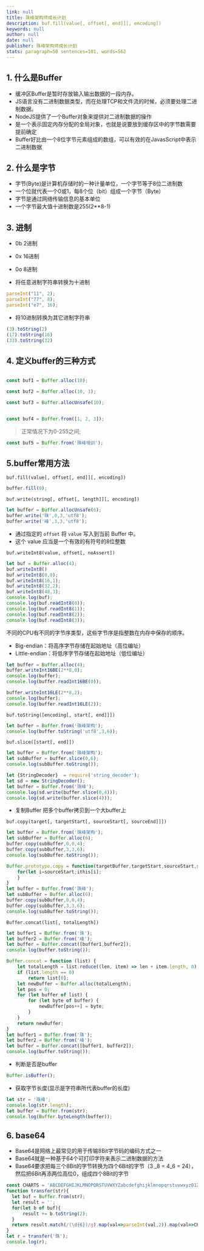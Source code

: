 ```yaml
---
link: null
title: 珠峰架构师成长计划
description: buf.fill(value[, offset[, end]][, encoding])
keywords: null
author: null
date: null
publisher: 珠峰架构师成长计划
stats: paragraph=50 sentences=101, words=562
---
```

## 1. 什么是Buffer

* 缓冲区Buffer是暂时存放输入输出数据的一段内存。
* JS语言没有二进制数据类型，而在处理TCP和文件流的时候，必须要处理二进制数据。
* NodeJS提供了一个Buffer对象来提供对二进制数据的操作
* 是一个表示固定内存分配的全局对象，也就是说要放到缓存区中的字节数需要提前确定
* Buffer好比由一个8位字节元素组成的数组，可以有效的在JavasScript中表示二进制数据

## 2. 什么是字节

* 字节(Byte)是计算机存储时的一种计量单位，一个字节等于8位二进制数
* 一个位就代表一个0或1，每8个位（bit）组成一个字节（Byte）
* 字节是通过网络传输信息的基本单位
* 一个字节最大值十进制数是255(2**8-1)

## 3. 进制

* 0b 2进制
* 0x 16进制
* 0o 8进制

* 将任意进制字符串转换为十进制

```js
parseInt("11", 2);
parseInt("77", 8);
parseInt("e7", 16);
```

* 将10进制转换为其它进制字符串

```js
(3).toString(2)
(17).toString(16)
(33).toString(32)
```

## 4. 定义buffer的三种方式

```js

const buf1 = Buffer.alloc(10);

const buf2 = Buffer.alloc(10, 1);

const buf3 = Buffer.allocUnsafe(10);
```

```js

const buf4 = Buffer.from([1, 2, 3]);
```

> 正常情况下为0-255之间;

```js
const buf5 = Buffer.from('珠峰培训');
```

## 5.buffer常用方法

`buf.fill(value[, offset[, end]][, encoding])`

```js
buffer.fill(0);
```

`buf.write(string[, offset[, length]][, encoding])`

```js
let buffer = Buffer.allocUnsafe(6);
buffer.write('珠',0,3,'utf8');
buffer.write('峰',3,3,'utf8');
```

* 通过指定的 `offset` 将 `value` 写入到当前 Buffer 中。
* 这个 value 应当是一个有效的有符号的8位整数

`buf.writeInt8(value, offset[, noAssert])`

```js
let buf = Buffer.alloc(4);
buf.writeInt8()
buf.writeInt8(0,0);
buf.writeInt8(16,1);
buf.writeInt8(32,2);
buf.writeInt8(48,3);
console.log(buf);
console.log(buf.readInt8(0));
console.log(buf.readInt8(1));
console.log(buf.readInt8(2));
console.log(buf.readInt8(3));
```

不同的CPU有不同的字节序类型，这些字节序是指整数在内存中保存的顺序。

* Big-endian：将高序字节存储在起始地址（高位编址）
* Little-endian：将低序字节存储在起始地址（低位编址）

```js
let buffer = Buffer.alloc(4);
buffer.writeInt16BE(2**8,0);
console.log(buffer);
console.log(buffer.readInt16BE(0));

buffer.writeInt16LE(2**8,2);
console.log(buffer);
console.log(buffer.readInt16LE(2));
```

`buf.toString([encoding[, start[, end]]])`

```js
let buffer = Buffer.from('珠峰架构');
console.log(buffer.toString('utf8',3,6));
```

`buf.slice([start[, end]])`

```js
let buffer = Buffer.from('珠峰架构');
let subBuffer = buffer.slice(0,6);
console.log(subBuffer.toString());
```

```js
let {StringDecoder}  = require('string_decoder');
let sd = new StringDecoder();
let buffer = Buffer.from('珠峰');
console.log(sd.write(buffer.slice(0,4)));
console.log(sd.write(buffer.slice(4)));
```

* 复制Buffer 把多个buffer拷贝到一个大buffer上

`buf.copy(target[, targetStart[, sourceStart[, sourceEnd]]])`

```js
let buffer = Buffer.from('珠峰架构');
let subBuffer = Buffer.alloc(6);
buffer.copy(subBuffer,0,0,4);
buffer.copy(subBuffer,3,3,6);
console.log(subBuffer.toString());
```

```js
Buffer.prototype.copy = function(targetBuffer,targetStart,sourceStart,sourceEnd){
    for(let i=sourceStart;ithis[i];
    }
}
let buffer = Buffer.from('珠峰');
let subBuffer = Buffer.alloc(6);
buffer.copy(subBuffer,0,0,4);
buffer.copy(subBuffer,3,3,6);
console.log(subBuffer.toString());
```

`Buffer.concat(list[, totalLength])`

```js
let buffer1 = Buffer.from('珠');
let buffer2 = Buffer.from('峰');
let buffer = Buffer.concat([buffer1,buffer2]);
console.log(buffer.toString());
```

```js
Buffer.concat = function (list) {
    let totalLength = list.reduce((len, item) => len + item.length, 0);
    if (list.length == 0)
        return list[0];
    let newBuffer = Buffer.alloc(totalLength);
    let pos = 0;
    for (let buffer of list) {
        for (let byte of buffer) {
            newBuffer[pos++] = byte;
        }
    }
    return newBuffer;
}
let buffer1 = Buffer.from('珠');
let buffer2 = Buffer.from('峰');
let buffer = Buffer.concat([buffer1, buffer2]);
console.log(buffer.toString());
```

* 判断是否是buffer

```js
Buffer.isBuffer();
```

* 获取字节长度(显示是字符串所代表buffer的长度)

```js
let str = '珠峰';
console.log(str.length);
let buffer = Buffer.from(str);
console.log(Buffer.byteLength(buffer));
```

## 6. base64

* Base64是网络上最常见的用于传输8Bit字节码的编码方式之一
* Base64就是一种基于64个可打印字符来表示二进制数据的方法
* Base64要求把每三个8Bit的字节转换为四个6Bit的字节（3 _8 = 4_6 = 24），然后把6Bit再添两位高位0，组成四个8Bit的字节

```js
const CHARTS = 'ABCDEFGHIJKLMNOPQRSTUVWXYZabcdefghijklmnopqrstuvwxyz0123456789+/';
function transfer(str){
  let buf = Buffer.from(str);
  let result = '';
  for(let b of buf){
      result += b.toString(2);
  }
  return result.match(/(\d{6})/g).map(val=>parseInt(val,2)).map(val=>CHARTS[val]).join('');
}
let r = transfer('珠');
console.log(r);
```
